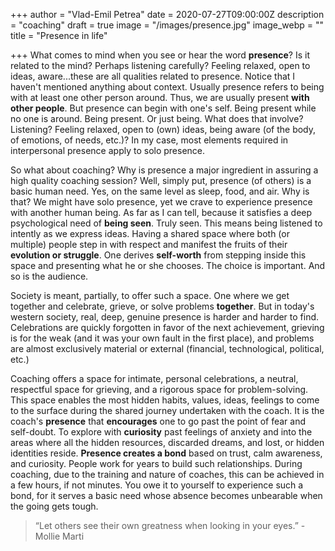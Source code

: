 +++
author = "Vlad-Emil Petrea"
date = 2020-07-27T09:00:00Z
description = "coaching"
draft = true
image = "/images/presence.jpg"
image_webp = ""
title = "Presence in life"

+++
What comes to mind when you see or hear the word **presence**? Is it related to the mind? Perhaps listening carefully? Feeling relaxed, open to ideas, aware...these are all qualities related to presence. Notice that I haven't mentioned anything about context. Usually presence refers to being with at least one other person around. Thus, we are usually present **with other people**. But presence can begin with one's self. Being present while no one is around. Being present. Or just being. What does that involve? Listening? Feeling relaxed, open to (own) ideas, being aware (of the body, of emotions, of needs, etc.)? In my case, most elements required in interpersonal presence apply to solo presence. 

So what about coaching? Why is presence a major ingredient in assuring a high quality coaching session? Well, simply put, presence (of others) is a basic human need. Yes, on the same level as sleep, food, and air. Why is that?  We might have solo presence, yet we crave to experience presence with another human being. As far as I can tell, because it satisfies a deep psychological need of **being seen**. Truly seen. This means being listened to intently as we express ideas. Having a shared space where both (or multiple) people step in with respect and manifest the fruits of their **evolution or struggle**. One derives **self-worth** from stepping inside this space and presenting what he or she chooses. The choice is important. And so is the audience. 

Society is meant, partially, to offer such a space. One where we get together and celebrate, grieve, or solve problems **together**. But in today's western society, real, deep, genuine presence is harder and harder to find. Celebrations are quickly forgotten in favor of the next achievement, grieving is for the weak (and it was your own fault in the first place), and problems are almost exclusively material or external (financial, technological, political, etc.)

Coaching offers a space for intimate, personal celebrations, a neutral, respectful space for grieving, and a rigorous space for problem-solving. This space enables the most hidden habits, values, ideas, feelings to come to the surface during the shared journey undertaken with the coach. It is the coach's **presence** that **encourages** one to go past the point of fear and self-doubt. To explore with **curiosity** past feelings of anxiety and into the areas where all the hidden resources, discarded dreams, and lost, or hidden identities reside. **Presence creates a bond** based on trust, calm awareness, and curiosity. People work for years to build such relationships. During coaching, due to the training and nature of coaches, this can be achieved in a few hours, if not minutes. You owe it to yourself to experience such a bond, for it serves a basic need whose absence becomes unbearable when the going gets tough.   

> “Let others see their own greatness when looking in your eyes.” - Mollie Marti 